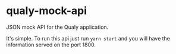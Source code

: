 # qualy-mock-api
JSON mock API for the Qualy application.

It's simple. To run this api just run `yarn start` and you will have the information served on the port 1800.
